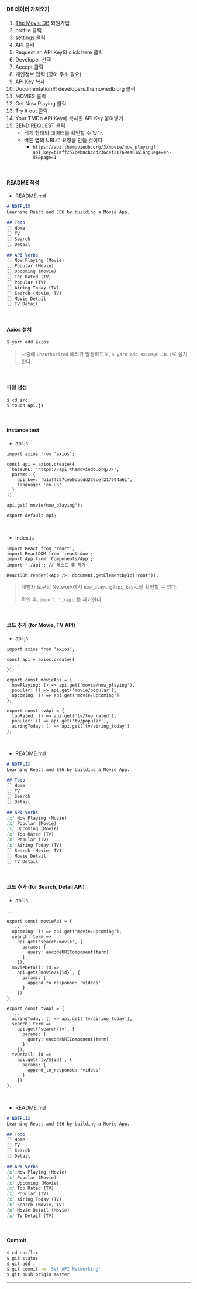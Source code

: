 #### DB 데이터 가져오기

1. [The Movie DB](https://www.themoviedb.org/) 회원가입
2. profile 클릭
3. settings 클릭
4. API 클릭
5. Request an API Key의 click here 클릭
6. Developer 선택
7. Accept 클릭
8. 개인정보 입력 (영어 주소 필요)
9. API Key 복사
10. Documentation의 developers.themoviedb.org 클릭
11. MOVIES 클릭
12. Get Now Playing 클릭
13. Try it out 클릭
14. Your TMDb API Key에 복사한 API Key 붙여넣기
15. SEND REQUEST 클릭
    - 객체 형태의 데이터를 확인할 수 있다.
    - 버튼 옆의 URL로 요청을 만들 것이다.
      - `https://api.themoviedb.org/3/movie/now_playing?api_key=b1aff257ceb0cbcdd236cef217694a61&language=en-US&page=1`

<br>

#### README 작성

- README.md

```markdown
# NOTFLIX
Learning React and ES6 by building a Movie App.

## Todo
[] Home
[] TV
[] Search
[] Detail

## API Verbs
[] Now Playing (Movie)
[] Popular (Movie)
[] Upcoming (Movie)
[] Top Rated (TV)
[] Popular (TV)
[] Airing Today (TV)
[] Search (Movie, TV)
[] Movie Detail
[] TV Detail
```

<br>

#### Axios 설치

```bash
$ yarn add axios
```

> 나중에 `Unauthorized` 에러가 발생하므로, `$ yarn add axios@0.18.1`로 설치한다.

<br>

#### 파일 생성

```bash
$ cd src
$ touch api.js
```

<br>

#### instance test

- api.js

```react
import axios from 'axios';

const api = axios.create({
  baseURL: 'https://api.themoviedb.org/3/',
  params: {
    api_key: 'b1aff257ceb0cbcdd236cef217694a61',
    language: 'en-US'
  }
});

api.get('movie/now_playing');

export default api;
```

<br>

- index.js

```react
import React from 'react';
import ReactDOM from 'react-dom';
import App from 'Components/App';
import './api';	// 테스트 후 제거

ReactDOM.render(<App />, document.getElementById('root'));
```

> 개발자 도구의 Network에서 `now_playing?api_key=…`을 확인할 수 있다.
>
> 확인 후, `import './api'`를 제거한다.

<br>

#### 코드 추가 (for Movie, TV API)

- api.js

```react
import axios from 'axios';

const api = axios.create({
  ...
});

export const movieApi = {
  nowPlaying: () => api.get('movie/now_playing'),
  popular: () => api.get('movie/popular'),
  upcoming: () => api.get('movie/upcoming')
};

export const tvApi = {
  topRated: () => api.get('tv/top_rated'),
  popular: () => api.get('tv/popular'),
  airingToday: () => api.get('tv/airing_today')
};
```

<br>

- README.md

```markdown
# NOTFLIX
Learning React and ES6 by building a Movie App.

## Todo
[] Home
[] TV
[] Search
[] Detail

## API Verbs
[x] Now Playing (Movie)
[x] Popular (Movie)
[x] Upcoming (Movie)
[x] Top Rated (TV)
[x] Popular (TV)
[x] Airing Today (TV)
[] Search (Movie, TV)
[] Movie Detail
[] TV Detail
```

<br>

#### 코드 추가 (for Search, Detail API)

- api.js

```react
...

export const movieApi = {
  ...
  upcoming: () => api.get('movie/upcoming'),
  search: term =>
    api.get('search/movie', {
      params: {
        query: encodeURIComponent(term)
      }
    }),
  movieDetail: id =>
    api.get(`movie/${id}`, {
      params: {
        append_to_response: 'videos'
      }
    })
};

export const tvApi = {
  ...
  airingToday: () => api.get('tv/airing_today'),
  search: term =>
    api.get('search/tv', {
      params: {
        query: encodeURIComponent(term)
      }
    }),
  tvDetail: id =>
    api.get(`tv/${id}`, {
      params: {
        append_to_response: 'videos'
      }
    })
};
```

<br>

- README.md

```markdown
# NOTFLIX
Learning React and ES6 by building a Movie App.

## Todo
[] Home
[] TV
[] Search
[] Detail

## API Verbs
[x] Now Playing (Movie)
[x] Popular (Movie)
[x] Upcoming (Movie)
[x] Top Rated (TV)
[x] Popular (TV)
[x] Airing Today (TV)
[x] Search (Movie, TV)
[x] Movie Detail (Movie)
[x] TV Detail (TV)
```

<br>

#### Commit

```bash
$ cd notflix
$ git status
$ git add .
$ git commit -m 'Set API Networking'
$ git push origin master
```

------

<br>

<br>